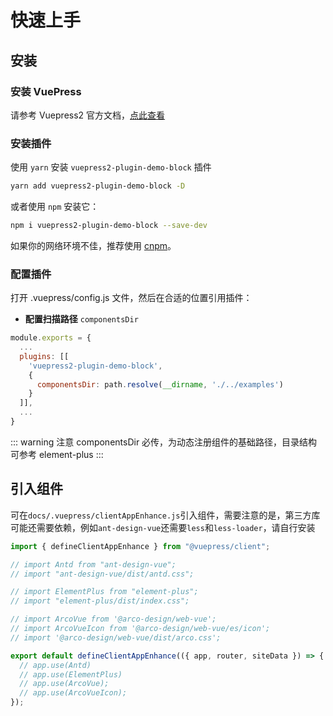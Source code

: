 # 快速上手

## 安装

### 安装 VuePress

请参考 Vuepress2 官方文档，[点此查看](https://v2.vuepress.vuejs.org/zh/guide/getting-started.html)

### 安装插件

使用 `yarn` 安装 `vuepress2-plugin-demo-block` 插件

```bash
yarn add vuepress2-plugin-demo-block -D
```

或者使用 `npm` 安装它：

```bash
npm i vuepress2-plugin-demo-block --save-dev
```

如果你的网络环境不佳，推荐使用 [cnpm](https://github.com/cnpm/cnpm)。

### 配置插件

打开 .vuepress/config.js 文件，然后在合适的位置引用插件：

- **配置扫描路径** `componentsDir`

```js
module.exports = {
  ...
  plugins: [[
    'vuepress2-plugin-demo-block',
    {
      componentsDir: path.resolve(__dirname, './../examples')
    }
  ]],
  ...
}
```
::: warning 注意
componentsDir 必传，为动态注册组件的基础路径，目录结构可参考 element-plus
:::

## 引入组件
可在`docs/.vuepress/clientAppEnhance.js`引入组件，需要注意的是，第三方库可能还需要依赖，例如`ant-design-vue`还需要`less`和`less-loader`，请自行安装

```js
import { defineClientAppEnhance } from "@vuepress/client";

// import Antd from "ant-design-vue";
// import "ant-design-vue/dist/antd.css";

// import ElementPlus from "element-plus";
// import "element-plus/dist/index.css";

// import ArcoVue from '@arco-design/web-vue';
// import ArcoVueIcon from '@arco-design/web-vue/es/icon';
// import '@arco-design/web-vue/dist/arco.css';

export default defineClientAppEnhance(({ app, router, siteData }) => {
  // app.use(Antd)
  // app.use(ElementPlus)
  // app.use(ArcoVue);
  // app.use(ArcoVueIcon);
});
```

